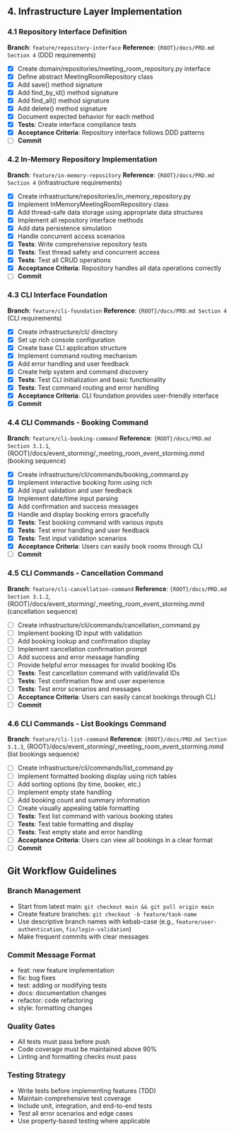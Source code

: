 ## 4. Infrastructure Layer Implementation

### 4.1 Repository Interface Definition
**Branch**: `feature/repository-interface`
**Reference**: `{ROOT}/docs/PRD.md Section 4` (DDD requirements)

- [x] Create domain/repositories/meeting_room_repository.py interface
- [x] Define abstract MeetingRoomRepository class
- [x] Add save() method signature
- [x] Add find_by_id() method signature
- [x] Add find_all() method signature
- [x] Add delete() method signature
- [x] Document expected behavior for each method
- [x] **Tests**: Create interface compliance tests
- [x] **Acceptance Criteria**: Repository interface follows DDD patterns
- [ ] **Commit**

### 4.2 In-Memory Repository Implementation
**Branch**: `feature/in-memory-repository`
**Reference**: `{ROOT}/docs/PRD.md Section 4` (infrastructure requirements)

- [x] Create infrastructure/repositories/in_memory_repository.py
- [x] Implement InMemoryMeetingRoomRepository class
- [x] Add thread-safe data storage using appropriate data structures
- [x] Implement all repository interface methods
- [x] Add data persistence simulation
- [x] Handle concurrent access scenarios
- [x] **Tests**: Write comprehensive repository tests
- [x] **Tests**: Test thread safety and concurrent access
- [x] **Tests**: Test all CRUD operations
- [x] **Acceptance Criteria**: Repository handles all data operations correctly
- [ ] **Commit**

### 4.3 CLI Interface Foundation
**Branch**: `feature/cli-foundation`
**Reference**: `{ROOT}/docs/PRD.md Section 4` (CLI requirements)

- [x] Create infrastructure/cli/ directory
- [x] Set up rich console configuration
- [x] Create base CLI application structure
- [x] Implement command routing mechanism
- [x] Add error handling and user feedback
- [x] Create help system and command discovery
- [x] **Tests**: Test CLI initialization and basic functionality
- [x] **Tests**: Test command routing and error handling
- [x] **Acceptance Criteria**: CLI foundation provides user-friendly interface
- [x] **Commit**

### 4.4 CLI Commands - Booking Command
**Branch**: `feature/cli-booking-command`
**Reference**: `{ROOT}/docs/PRD.md Section 3.1.1`, {ROOT}/docs/event_storming/_meeting_room_event_storming.mmd (booking sequence)

- [x] Create infrastructure/cli/commands/booking_command.py
- [x] Implement interactive booking form using rich
- [x] Add input validation and user feedback
- [x] Implement date/time input parsing
- [x] Add confirmation and success messages
- [x] Handle and display booking errors gracefully
- [x] **Tests**: Test booking command with various inputs
- [x] **Tests**: Test error handling and user feedback
- [x] **Tests**: Test input validation scenarios
- [x] **Acceptance Criteria**: Users can easily book rooms through CLI
- [ ] **Commit**

### 4.5 CLI Commands - Cancellation Command
**Branch**: `feature/cli-cancellation-command`
**Reference**: `{ROOT}/docs/PRD.md Section 3.1.2`, {ROOT}/docs/event_storming/_meeting_room_event_storming.mmd (cancellation sequence)

- [ ] Create infrastructure/cli/commands/cancellation_command.py
- [ ] Implement booking ID input with validation
- [ ] Add booking lookup and confirmation display
- [ ] Implement cancellation confirmation prompt
- [ ] Add success and error message handling
- [ ] Provide helpful error messages for invalid booking IDs
- [ ] **Tests**: Test cancellation command with valid/invalid IDs
- [ ] **Tests**: Test confirmation flow and user experience
- [ ] **Tests**: Test error scenarios and messages
- [ ] **Acceptance Criteria**: Users can easily cancel bookings through CLI
- [ ] **Commit**

### 4.6 CLI Commands - List Bookings Command
**Branch**: `feature/cli-list-command`
**Reference**: `{ROOT}/docs/PRD.md Section 3.1.3`, {ROOT}/docs/event_storming/_meeting_room_event_storming.mmd (list bookings sequence)

- [ ] Create infrastructure/cli/commands/list_command.py
- [ ] Implement formatted booking display using rich tables
- [ ] Add sorting options (by time, booker, etc.)
- [ ] Implement empty state handling
- [ ] Add booking count and summary information
- [ ] Create visually appealing table formatting
- [ ] **Tests**: Test list command with various booking states
- [ ] **Tests**: Test table formatting and display
- [ ] **Tests**: Test empty state and error handling
- [ ] **Acceptance Criteria**: Users can view all bookings in a clear format
- [ ] **Commit**

## Git Workflow Guidelines

### Branch Management
- Start from latest main: `git checkout main && git pull origin main`
- Create feature branches: `git checkout -b feature/task-name`
- Use descriptive branch names with kebab-case (e.g., `feature/user-authentication`, `fix/login-validation`)
- Make frequent commits with clear messages

### Commit Message Format
- feat: new feature implementation
- fix: bug fixes
- test: adding or modifying tests
- docs: documentation changes
- refactor: code refactoring
- style: formatting changes

### Quality Gates
- All tests must pass before push
- Code coverage must be maintained above 90%
- Linting and formatting checks must pass

### Testing Strategy
- Write tests before implementing features (TDD)
- Maintain comprehensive test coverage
- Include unit, integration, and end-to-end tests
- Test all error scenarios and edge cases
- Use property-based testing where applicable
